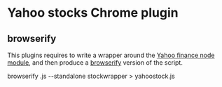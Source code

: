 # Yahoo stocks Chrome plugin


## browserify

This plugins requires to write a wrapper around the [Yahoo finance node module](https://github.com/pilwon/node-yahoo-finance), and then produce a [browserify](https://browserify.org/articles.html) version of the script.

browserify <your yahoo finance module wrapper>.js --standalone stockwrapper > yahoostock.js